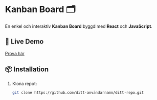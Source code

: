 # Kanban Board 🗂️

En enkel och interaktiv **Kanban Board** byggd med **React** och **JavaScript**.

## 🚀 Live Demo
[Prova här](https://new-kanban-hazel.vercel.app/)

## 📦 Installation

1. Klona repot:
   ```bash
   git clone https://github.com/ditt-användarnamn/ditt-repo.git
